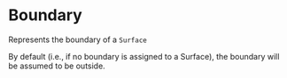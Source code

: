 # Boundary

  Represents the boundary of a `Surface`
  
  By default (i.e., if no boundary is assigned to a Surface), 
  the boundary will be assumed to be outside. 


